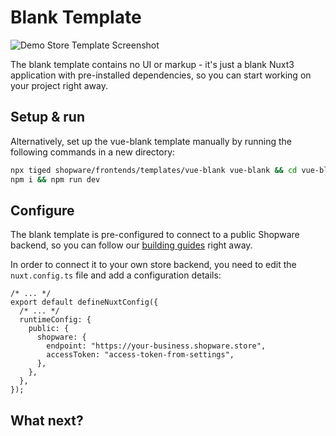 <script setup>
import stackblitzIcon from '../../.assets/framework-icons/stackblitz.png';
</script>

# Blank Template

<img src="../../.assets/blank-template.jpg" alt="Demo Store Template Screenshot" class="border-1px border-#eeeeee rounded-md shadow-md my-8 hover:shadow-2xl hover:scale-105 transition duration-200" />

The blank template contains no UI or markup - it's just a blank Nuxt3 application with pre-installed dependencies, so you can start working on your project right away.

## Setup & run

<PageRef target="blank" title="Run on Stackblitz" page="https://stackblitz.com/github/shopware/frontends/tree/main/templates/vue-blank" sub="Open the Blank Template with our browser IDE in a new window" :icon="stackblitzIcon" />

Alternatively, set up the vue-blank template manually by running the following commands in a new directory:

```bash
npx tiged shopware/frontends/templates/vue-blank vue-blank && cd vue-blank
npm i && npm run dev
```

## Configure

The blank template is pre-configured to connect to a public Shopware backend, so you can follow our [building guides](/getting-started/) right away.

In order to connect it to your own store backend, you need to edit the `nuxt.config.ts` file and add a configuration details:

```ts{4-7}
/* ... */
export default defineNuxtConfig({
  /* ... */
  runtimeConfig: {
    public: {
      shopware: {
        endpoint: "https://your-business.shopware.store",
        accessToken: "access-token-from-settings",
      },
    },
  },
});
```

## What next?

<PageRef page="../page-elements/navigation" title="Build your first component" sub="Now that your blank template is set up, let's work with the main navigation." />

